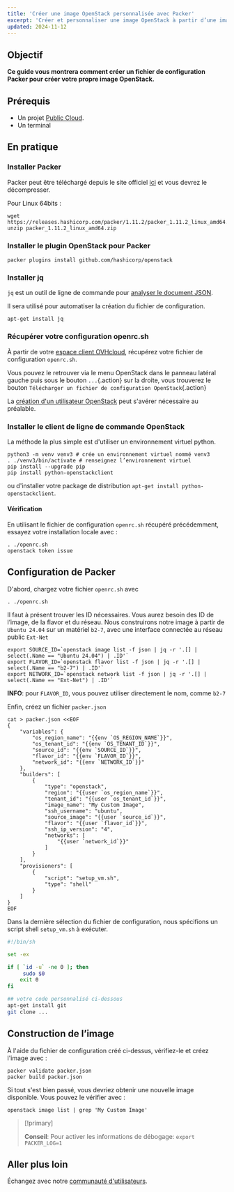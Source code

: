 ```yaml
---
title: 'Créer une image OpenStack personnalisée avec Packer'
excerpt: 'Créer et personnaliser une image OpenStack à partir d’une image existante avec Packer'
updated: 2024-11-12
---
```


## Objectif

**Ce guide vous montrera comment créer un fichier de configuration Packer pour créer votre propre image OpenStack.**

## Prérequis

- Un projet [Public Cloud](/pages/public_cloud/compute/create_a_public_cloud_project).
- Un terminal

## En pratique

### Installer Packer

Packer peut être téléchargé depuis le site officiel [ici](https://www.packer.io/downloads.html) et vous devrez le décompresser.

Pour Linux 64bits :

```shell
wget https://releases.hashicorp.com/packer/1.11.2/packer_1.11.2_linux_amd64.zip
unzip packer_1.11.2_linux_amd64.zip
```

### Installer le plugin OpenStack pour Packer

```shell
packer plugins install github.com/hashicorp/openstack
```

### Installer jq

`jq` est un outil de ligne de commande pour [analyser le document JSON](https://stedolan.github.io/jq/manual/). 

Il sera utilisé pour automatiser la création du fichier de configuration.

```shell
apt-get install jq
```

### Récupérer votre configuration openrc.sh

À partir de votre [espace client OVHcloud](/links/manager), récupérez votre fichier de configuration `openrc.sh`. 

Vous pouvez le retrouver via le menu OpenStack dans le panneau latéral gauche puis sous le bouton `...`{.action} sur la droite, vous trouverez le bouton `Télécharger un fichier de configuration OpenStack`{.action} 

La [création d'un utilisateur OpenStack](/pages/public_cloud/compute/create_and_delete_a_user) peut s'avérer nécessaire au préalable.

### Installer le client de ligne de commande OpenStack

La méthode la plus simple est  d'utiliser un environnement virtuel python.

```shell
python3 -m venv venv3 # crée un environnement virtuel nommé venv3
. ./venv3/bin/activate # renseignez l’environnement virtuel
pip install --upgrade pip
pip install python-openstackclient
```

ou d'installer votre package de distribution  `apt-get install python-openstackclient`.

#### Vérification

En utilisant le fichier de configuration `openrc.sh` récupéré précédemment, essayez votre installation locale avec :

```shell
. ./openrc.sh
openstack token issue
```

## Configuration de Packer

D'abord, chargez votre fichier `openrc.sh` avec

```shell
. ./openrc.sh
```

Il faut à présent trouver les ID nécessaires. Vous aurez besoin des ID de l’image, de la flavor et du réseau. Nous construirons notre image à partir de `Ubuntu 24.04` sur un matériel `b2-7`, avec une interface connectée au réseau public `Ext-Net`

```shell
export SOURCE_ID=`openstack image list -f json | jq -r '.[] | select(.Name == "Ubuntu 24.04") | .ID'`
export FLAVOR_ID=`openstack flavor list -f json | jq -r '.[] | select(.Name == "b2-7") | .ID'`
export NETWORK_ID=`openstack network list -f json | jq -r '.[] | select(.Name == "Ext-Net") | .ID'`
```

**INFO**: pour `FLAVOR_ID`, vous pouvez utiliser directement le nom, comme `b2-7`

Enfin, créez un fichier `packer.json`

```shell
cat > packer.json <<EOF
{
    "variables": {
        "os_region_name": "{{env `OS_REGION_NAME`}}",
        "os_tenant_id": "{{env `OS_TENANT_ID`}}",
        "source_id": "{{env `SOURCE_ID`}}",
        "flavor_id": "{{env `FLAVOR_ID`}}",
        "network_id": "{{env `NETWORK_ID`}}"
    },
    "builders": [
        {
            "type": "openstack",
            "region": "{{user `os_region_name`}}",
            "tenant_id": "{{user `os_tenant_id`}}",
            "image_name": "My Custom Image",
            "ssh_username": "ubuntu",
            "source_image": "{{user `source_id`}}",
            "flavor": "{{user `flavor_id`}}",
            "ssh_ip_version": "4",
            "networks": [
                "{{user `network_id`}}"
            ]
        }
    ],
    "provisioners": [
        {
            "script": "setup_vm.sh",
            "type": "shell"
        }
    ]
}
EOF
```

Dans la dernière sélection du fichier de configuration, nous spécifions un script shell `setup_vm.sh` à exécuter.

```sh
#!/bin/sh

set -ex

if [ `id -u` -ne 0 ]; then
     sudo $0
    exit 0
fi

## votre code personnalisé ci-dessous
apt-get install git
git clone ...
```

## Construction de l’image

À l'aide du fichier de configuration créé ci-dessus, vérifiez-le et créez l'image avec :

```shell
packer validate packer.json
packer build packer.json
```

Si tout s'est bien passé, vous devriez obtenir une nouvelle image disponible. Vous pouvez le vérifier avec :

```shell
openstack image list | grep 'My Custom Image'
```

> [!primary]
>
> **Conseil**: Pour activer les informations de débogage: `export PACKER_LOG=1`
>

## Aller plus loin

Échangez avec notre [communauté d'utilisateurs](/links/community).
